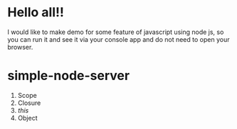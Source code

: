 #  Hello all!! 

I would like to make demo for some feature of javascript using node js, so you can run it and see it via your console app and do not need to open your browser.

# simple-node-server
1. Scope
1. Closure
1. *this*
1. Object
